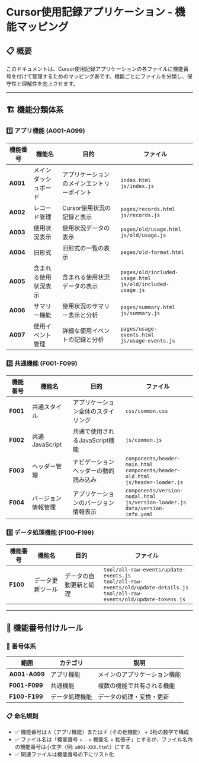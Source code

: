 <!-- markdownlint-disable MD033 -->
# Cursor使用記録アプリケーション - 機能マッピング

## 📋 概要

このドキュメントは、Cursor使用記録アプリケーションの各ファイルに機能番号を付けて管理するためのマッピング表です。機能ごとにファイルを分類し、保守性と理解性を向上させます。

---

## 🏗️ 機能分類体系

### 1️⃣ アプリ機能 (A001-A099)

| 機能番号 | 機能名 | 目的 | ファイル |
|---------|--------|------|----------|
| **A001** | メインダッシュボード | アプリケーションのメインエントリーポイント | `index.html`<br>`js/index.js` |
| **A002** | レコード管理 | Cursor使用状況の記録と表示 | `pages/records.html`<br>`js/records.js` |
| **A003** | 使用状況表示 | 使用状況データの表示 | `pages/old/usage.html`<br>`js/old/usage.js` |
| **A004** | 旧形式 | 旧形式の一覧の表示 | `pages/old-format.html` |
| **A005** | 含まれる使用状況表示 | 含まれる使用状況データの表示 | `pages/old/included-usage.html`<br>`js/old/included-usage.js` |
| **A006** | サマリー機能 | 使用状況のサマリー表示と分析 | `pages/summary.html`<br>`js/summary.js` |
| **A007** | 使用イベント管理 | 詳細な使用イベントの記録と分析 | `pages/usage-events.html`<br>`js/usage-events.js` |

### 2️⃣ 共通機能 (F001-F099)

| 機能番号 | 機能名 | 目的 | ファイル |
|---------|--------|------|----------|
| **F001** | 共通スタイル | アプリケーション全体のスタイリング | `css/common.css` |
| **F002** | 共通JavaScript | 共通で使用されるJavaScript機能 | `js/common.js` |
| **F003** | ヘッダー管理 | ナビゲーションヘッダーの動的読み込み | `components/header-main.html`<br>`components/header-old.html`<br>`js/header-loader.js` |
| **F004** | バージョン情報管理 | アプリケーションのバージョン情報表示 | `components/version-modal.html`<br>`js/version-loader.js`<br>`data/version-info.yaml` |

### 3️⃣ データ処理機能 (F100-F199)

| 機能番号 | 機能名 | 目的 | ファイル |
|---------|--------|------|----------|
| **F100** | データ更新ツール | データの自動更新と処理 | `tool/all-raw-events/update-events.js`<br>`tool/all-raw-events/old/update-details.js`<br>`tool/all-raw-events/old/update-tokens.js` |

---

## 📝 機能番号付けルール

### 🔢 番号体系

| 範囲 | カテゴリ | 説明 |
|------|----------|------|
| **A001-A099** | アプリ機能 | メインのアプリケーション機能 |
| **F001-F099** | 共通機能 | 複数の機能で共有される機能 |
| **F100-F199** | データ処理機能 | データの処理・変換・更新 |

### 📋 命名規則

- ✅ 機能番号は `A`（アプリ機能）または `F`（その他機能） + 3桁の数字で構成
- ✅ ファイル名は「機能番号 + `-` + 機能名 + 拡張子」とするが、ファイル名内の機能番号は小文字（例: `a001-XXX.html`）にする
- ✅ 関連ファイルは機能番号の下にリスト化
